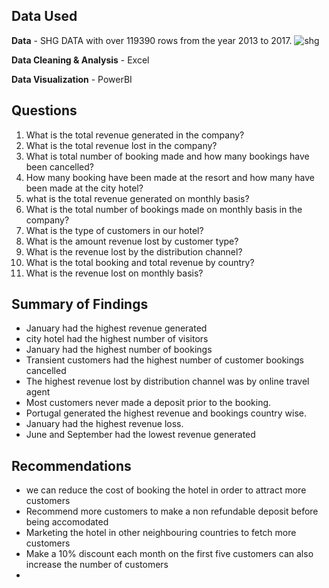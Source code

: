 ## Data Used

**Data** - SHG DATA with over 119390 rows from the year 2013 to 2017.
![shg](https://github.com/allan-pg/shg-analysis/assets/62595869/d8f7b351-9e87-48bb-8f57-83d21e7c496b)

**Data Cleaning & Analysis** - Excel 

**Data Visualization** - PowerBI

## Questions

1. What is the total revenue generated in the company?
2. What is the total revenue lost in the company?
3. What is total number of booking made and how many bookings have been cancelled?
4. How many booking have been made at the resort and how many have been made at the city hotel?
5. what is the total revenue generated on monthly basis?
6. What is the total number of bookings made on monthly basis in the company?
7. What is the type of customers in our hotel?
8. What is the amount revenue lost by customer type?
9. What is the revenue lost by the distribution channel?
10. What is the total booking and total revenue by country?
11. What is the revenue lost on monthly basis?

## Summary of Findings
 - January had the highest revenue generated
 - city hotel had the highest number of visitors
 - January had the highest number of bookings
 - Transient customers had the highest number of customer bookings cancelled
 - The highest revenue lost by distribution channel was by online travel agent
 - Most customers never made a deposit prior to the booking.
 - Portugal generated the highest revenue and bookings country wise.
 - January had the highest revenue loss.
 - June and September had the lowest revenue generated

## Recommendations

- we can reduce the cost of booking the hotel in order to attract more customers
- Recommend more customers to make a non refundable deposit before being accomodated
- Marketing the hotel in other neighbouring countries to fetch more customers
- Make a 10% discount each month on the first five customers can also increase the number of customers
- 
